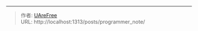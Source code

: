 # 



---

> 作者: [UAreFree](https://github.com/UAreFree)  
> URL: http://localhost:1313/posts/programmer_note/  

